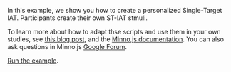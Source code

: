 In this example, we show you how to create a personalized Single-Target IAT. Participants create their own ST-IAT stmuli. 

To learn more about how to adapt thse scripts and use them in your own studies, see [this blog post](https://minnojs.github.io/blog/2023/11/01/running-project-implicits-iat-on-your-own/), 
and the [Minno.js documentation](https://minnojs.github.io/). You can also ask questions in Minno.js [Google Forum](https://groups.google.com/g/minnojs/).

[Run the example](https://baranan.github.io/minno-tasks/studies/datapipe.personalized/exampleiat.html).
